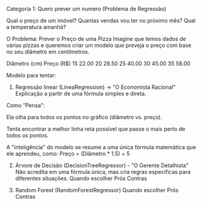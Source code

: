 Categoria 1:
Quero prever um numero (Problema de Regressão)

Qual o preço de um imóvel?
Quantas vendas vou ter no próximo mês?
Qual a temperatura amanhã?


O Problema: Prever o Preço de uma Pizza
Imagine que temos dados de várias pizzas e queremos criar um modelo que preveja o preço com base no seu diâmetro em centímetros.

Diâmetro (cm)	Preço (R$)
    15	        22.00
    20	        28.50
    25	        40.00
    30	        45.00
    35	        58.00

Modelo para tentar:

1. Regressão linear (LineaRegression) -> "O Economista Racional"
Explicação a partir de uma fórmula simples e direta.

Como "Pensa":

Ela olha para todos os pontos no gráfico (diâmetro vs. preço).

Tenta encontrar a melhor linha reta possível que passe o mais perto de todos os pontos.

A "inteligência" do modelo se resume a uma única fórmula matemática que ele aprendeu, como:
Preço = (Diâmetro * 1.5) + 5


2. Árvore de Decisão (DecisionTreeRegressor) -  "O Gerente Detalhista"
Não acredita em uma fórmula única, mas cria regras específicas para diferentes situações.
    Quando escolher
    Prós
    Contras


3. Random Forest (RandomForestRegressor)
    Quando escolher
    Prós
    Contras
